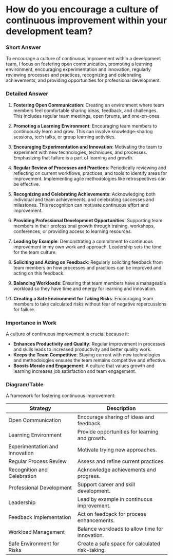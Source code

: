 # How do you encourage a culture of continuous improvement within your development team?

### Short Answer
To encourage a culture of continuous improvement within a development team, I focus on fostering open communication, promoting a learning environment, encouraging experimentation and innovation, regularly reviewing processes and practices, recognizing and celebrating achievements, and providing opportunities for professional development.

### Detailed Answer
1. **Fostering Open Communication**: Creating an environment where team members feel comfortable sharing ideas, feedback, and challenges. This includes regular team meetings, open forums, and one-on-ones.

2. **Promoting a Learning Environment**: Encouraging team members to continuously learn and grow. This can involve knowledge-sharing sessions, tech talks, or group learning activities.

3. **Encouraging Experimentation and Innovation**: Motivating the team to experiment with new technologies, techniques, and processes. Emphasizing that failure is a part of learning and growth.

4. **Regular Review of Processes and Practices**: Periodically reviewing and reflecting on current workflows, practices, and tools to identify areas for improvement. Implementing agile methodologies like retrospectives can be effective.

5. **Recognizing and Celebrating Achievements**: Acknowledging both individual and team achievements, and celebrating successes and milestones. This recognition can motivate continuous effort and improvement.

6. **Providing Professional Development Opportunities**: Supporting team members in their professional growth through training, workshops, conferences, or providing access to learning resources.

7. **Leading by Example**: Demonstrating a commitment to continuous improvement in my own work and approach. Leadership sets the tone for the team culture.

8. **Soliciting and Acting on Feedback**: Regularly soliciting feedback from team members on how processes and practices can be improved and acting on this feedback.

9. **Balancing Workloads**: Ensuring that team members have a manageable workload so they have time and energy for learning and innovation.

10. **Creating a Safe Environment for Taking Risks**: Encouraging team members to take calculated risks without fear of negative repercussions for failure.

### Importance in Work
A culture of continuous improvement is crucial because it:

- **Enhances Productivity and Quality**: Regular improvement in processes and skills leads to increased productivity and better quality work.
- **Keeps the Team Competitive**: Staying current with new technologies and methodologies ensures the team remains competitive and effective.
- **Boosts Morale and Engagement**: A culture that values growth and learning increases job satisfaction and team engagement.

### Diagram/Table
A framework for fostering continuous improvement:

| Strategy                              | Description                                           |
|---------------------------------------|-------------------------------------------------------|
| Open Communication                    | Encourage sharing of ideas and feedback.              |
| Learning Environment                  | Provide opportunities for learning and growth.        |
| Experimentation and Innovation        | Motivate trying new approaches.                       |
| Regular Process Review                | Assess and refine current practices.                  |
| Recognition and Celebration           | Acknowledge achievements and progress.                |
| Professional Development              | Support career and skill development.                 |
| Leadership                            | Lead by example in continuous improvement.            |
| Feedback Implementation               | Act on feedback for process enhancements.             |
| Workload Management                   | Balance workloads to allow time for innovation.       |
| Safe Environment for Risks            | Create a safe space for calculated risk-taking.       |